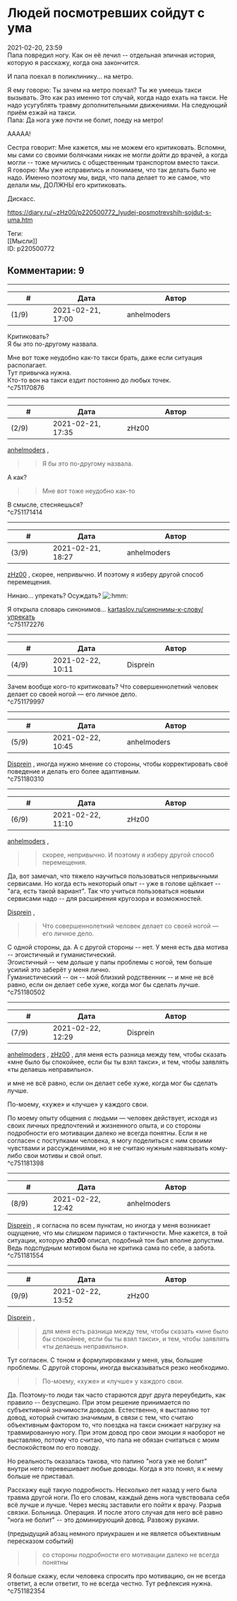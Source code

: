 Людей посмотревших сойдут с ума
===============================

  
2021-02-20, 23:59  
 Папа повредил ногу. Как он её лечил -- отдельная эпичная история, которую я расскажу, когда она закончится.   
   
 И папа поехал в поликлинику... на метро.   
   
 Я ему говорю: Ты зачем на метро поехал? Ты же умеешь такси вызывать. Это как раз именно тот случай, когда надо ехать на такси. Не надо усугублять травму дополнительными движениями. На следующий приём езжай на такси.   
 Папа: Да нога уже почти не болит, поеду на метро!   
   
 ААААА!   
   
 Сестра говорит: Мне кажется, мы не можем его критиковать. Вспомни, мы сами со своими болячками никак не могли дойти до врачей, а когда могли -- тоже мучились с общественным транспортом вместо такси.   
 Я говорю: Мы уже исправились и понимаем, что так делать было не надо. Именно поэтому мы, видя, что папа делает то же самое, что делали мы, ДОЛЖНЫ его критиковать.   
   
 Дискасс.   
  
<https://diary.ru/~zHz00/p220500772_lyudej-posmotrevshih-sojdut-s-uma.htm>  
  
Теги:  
[[Мысли]]  
ID: p220500772  


Комментарии: 9
--------------

  


---



|         #         |              Дата              |                     Автор                     |           ID           |
| --- | --- | --- | --- |
| (1/9) | 2021-02-21, 17:00 | anhelmoders | c751170876 |

  
 Критиковать?   
 Я бы это по-другому назвала.   
   
 Мне вот тоже неудобно как-то такси брать, даже если ситуация располагает.   
 Тут привычка нужна.   
 Кто-то вон на такси ездит постоянно до любых точек.   
 ^c751170876

---



|         #         |              Дата              |                     Автор                     |           ID           |
| --- | --- | --- | --- |
| (2/9) | 2021-02-21, 17:35 | zHz00 | c751171414 |

  
  [anhelmoders](http://anhelmoders.diary.ru "No plans. Only wonders.")  ,   
 >>Я бы это по-другому назвала.   
   
 А как?   
   
 >>Мне вот тоже неудобно как-то   
   
 В смысле, стесняешься?   
 ^c751171414

---



|         #         |              Дата              |                     Автор                     |           ID           |
| --- | --- | --- | --- |
| (3/9) | 2021-02-21, 18:27 | anhelmoders | c751172276 |

  
  [zHz00](https://zHz00.diary.ru "Untitled")  , скорее, непривычно. И поэтому я изберу другой способ перемещения.   
   
 Нинаю... упрекать? Осуждать? ![:hmm:](http://static.diary.ru/userdir/0/0/0/0/0000/10098045.gif)   
   
 Я открыла словарь синонимов...  [kartaslov.ru/синонимы-к-слову/упрекать](https://kartaslov.ru/синонимы-к-слову/упрекать)    
 ^c751172276

---



|         #         |              Дата              |                     Автор                     |           ID           |
| --- | --- | --- | --- |
| (4/9) | 2021-02-22, 10:11 | Disprein | c751179997 |

  
 Зачем вообще кого-то критиковать? Что совершеннолетний человек делает со своей ногой — его личное дело.   
 ^c751179997

---



|         #         |              Дата              |                     Автор                     |           ID           |
| --- | --- | --- | --- |
| (5/9) | 2021-02-22, 10:45 | anhelmoders | c751180310 |

  
  [Disprein](http://disprein.diary.ru "Под грифом")  , иногда нужно мнение со стороны, чтобы корректировать своё поведение и делать его более адаптивным.   
 ^c751180310

---



|         #         |              Дата              |                     Автор                     |           ID           |
| --- | --- | --- | --- |
| (6/9) | 2021-02-22, 11:10 | zHz00 | c751180502 |

  
  [anhelmoders](http://anhelmoders.diary.ru "No plans. Only wonders.")  ,   
 >>скорее, непривычно. И поэтому я изберу другой способ перемещения.   
   
 Да, вот замечал, что тяжело научиться пользоваться непривычными сервисами. Но когда есть некоторый опыт -- уже в голове щёлкает -- "ага, есть такой вариант". Так что учиться пользоваться новыми сервисами надо -- для расширения кругозора и возможностей.   
   
  [Disprein](http://disprein.diary.ru "Под грифом")  ,   
 >>Что совершеннолетний человек делает со своей ногой — его личное дело.   
   
 С одной стороны, да. А с другой стороны -- нет. У меня есть два мотива -- эгоистичный и гуманистический.   
 Эгоистичный -- чем дольше у папы проблемы с ногой, тем больше усилий это заберёт у меня лично.   
 Гуманистический -- он -- мой близкий родственник -- и мне не всё равно, если он делает себе хуже, когда мог бы сделать лучше.   
 ^c751180502

---



|         #         |              Дата              |                     Автор                     |           ID           |
| --- | --- | --- | --- |
| (7/9) | 2021-02-22, 12:29 | Disprein | c751181398 |

  
  [anhelmoders](http://anhelmoders.diary.ru "No plans. Only wonders.")  ,  [zHz00](https://zHz00.diary.ru "Untitled")  , для меня есть разница между тем, чтобы сказать «мне было бы спокойнее, если бы ты взял такси», и тем, чтобы заявлять «ты делаешь неправильно».   
   
  и мне не всё равно, если он делает себе хуже, когда мог бы сделать лучше.    
   
 По-моему, «хуже» и «лучше» у каждого свои.   
   
 По моему опыту общения с людьми — человек действует, исходя из своих личных предпочтений и жизненного опыта, и со стороны подробности его мотивации далеко не всегда понятны. Если я не согласен с поступками человека, я могу поделиться с ним своими чувствами и рассуждениями, но я не считаю нужным навязывать кому-либо свои мотивы и свой опыт.   
 ^c751181398

---



|         #         |              Дата              |                     Автор                     |           ID           |
| --- | --- | --- | --- |
| (8/9) | 2021-02-22, 12:42 | anhelmoders | c751181554 |

  
  [Disprein](http://disprein.diary.ru "Под грифом")  , я согласна по всем пунктам, но иногда у меня возникает ощущение, что мы слишком паримся о тактичности. Мне кажется, в той ситуации, которую  **zhz00**  описал, подобный тон был вполне допустим. Ведь подспудным мотивом была не критика сама по себе, а забота.   
 ^c751181554

---



|         #         |              Дата              |                     Автор                     |           ID           |
| --- | --- | --- | --- |
| (9/9) | 2021-02-22, 13:52 | zHz00 | c751182354 |

  
  [Disprein](http://disprein.diary.ru "Под грифом")  ,   
 >>для меня есть разница между тем, чтобы сказать «мне было бы спокойнее, если бы ты взял такси», и тем, чтобы заявлять «ты делаешь неправильно».   
   
 Тут согласен. С тоном и формулировками у меня, увы, большие проблемы. С другой стороны, иногда высказываться резко необходимо.   
   
 >>По-моему, «хуже» и «лучше» у каждого свои.   
   
 Да. Поэтому-то люди так часто стараются друг друга переубедить, как правило -- безуспешно. При этом решение принимается по субъективной значимости доводов. Естественно, я выставляю тот довод, который считаю значимым, в связи с тем, что считаю объективным фактором то, что поездка на такси снижает нагрузку на травмированную ногу. При этом довод про свои эмоции я наоборот не выставляю, потому что считаю, что папа не обязан считаться с моим беспокойством по его поводу.   
   
 Но реальность оказалась такова, что папино "нога уже не болит" внутри него перевешивает любые доводы. Когда я это понял, я к нему больше не приставал.   
   
 Расскажу ещё такую подробность. Несколько лет назад у него была травма другой ноги. По его словам, каждый день нога чувствовала себя всё лучше и лучше. Через месяц заставили его пойти к врачу. Разрыв связки. Больница. Операция. И после этого случая для него всё равно "нога не болит" -- это доминирующий довод. Развожу руками.   
   
 (предыдущий абзац немного приукрашен и не является объективным пересказом событий)   
   
 >>со стороны подробности его мотивации далеко не всегда понятны   
   
 Я больше скажу, если человека спросить про мотивацию, он не всегда ответит, а если ответит, то не всегда честно. Тут рефлексия нужна.   
 ^c751182354